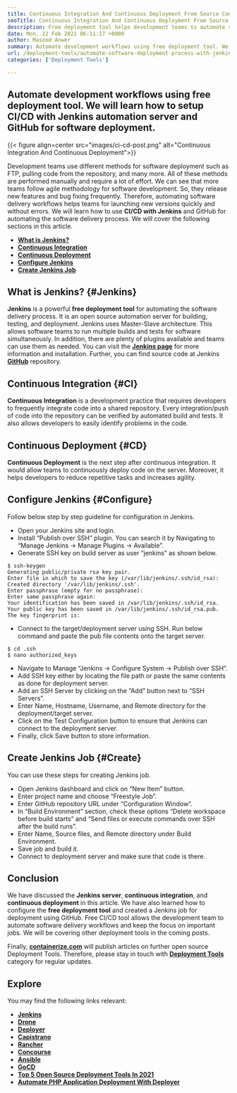 ```yaml
---
title: Continuous Integration And Continuous Deployment From Source Control Server
seoTitle: Continuous Integration And Continuous Deployment From Source Control Server
description: Free deployment tool helps development teams to automate software delivery workflows. Quickly build, test, deploy software with Jenkins and GitHub repository.
date: Mon, 22 Feb 2021 06:11:17 +0000
author: Masood Anwer
summary: Automate development workflows using free deployment tool. We will learn how to setup CI/CD with Jenkins automation server and GitHub for software deployment.
url: /deployment-tools/automate-software-deployment-process-with-jenkins-and-github/
categories: ['Deployment Tools']

---
```

## Automate development workflows using free deployment tool. We will learn how to setup CI/CD with Jenkins automation server and GitHub for software deployment.

{{< figure align=center src="images/ci-cd-post.png" alt="Continuous Integration And Continuous Deployment">}}  

Development teams use different methods for software deployment such as FTP, pulling code from the repository, and many more. All of these methods are performed manually and require a lot of effort. We can see that more teams follow agile methodology for software development. So, they release new features and bug fixing frequently. Therefore, automating software delivery workflows helps teams for launching new versions quickly and without errors. We will learn how to use **CI/CD with Jenkins** and GitHub for automating the software delivery process. We will cover the following sections in this article.

  * [**What is Jenkins?**][1]
  * [**Continuous Integration**][2]
  * [**Continuous Deployment**][3]
  * [**Configure Jenkins**][4]
  * [**Create Jenkins Job**][5]

## What is Jenkins? {#Jenkins}

**Jenkins** is a powerful **free deployment tool** for automating the software delivery process. It is an open source automation server for building, testing, and deployment. Jenkins uses Master-Slave architecture. This allows software teams to run multiple builds and tests for software simultaneously. In addition, there are plenty of plugins available and teams can use them as needed. You can visit the [**Jenkins page**][6] for more information and installation. Further, you can find source code at Jenkins [**GitHub**][7] repository.

## Continuous Integration {#CI}

**Continuous Integration** is a development practice that requires developers to frequently integrate code into a shared repository. Every integration/push of code into the repository can be verified by automated build and tests. It also allows developers to easily identify problems in the code.

## Continuous Deployment {#CD}

**Continuous Deployment** is the next step after continuous integration. It would allow teams to continuously deploy code on the server. Moreover, it helps developers to reduce repetitive tasks and increases agility.

## Configure Jenkins {#Configure}

Follow below step by step guideline for configuration in Jenkins.

  * Open your Jenkins site and login.
  * Install “Publish over SSH” plugin. You can search it by Navigating to “Manage Jenkins → Manage Plugins → Available”.
  * Generate SSH key on build server as user “jenkins” as shown below.


```
$ ssh-keygen
Generating public/private rsa key pair.
Enter file in which to save the key (/var/lib/jenkins/.ssh/id_rsa):
Created directory '/var/lib/jenkins/.ssh'.
Enter passphrase (empty for no passphrase):
Enter same passphrase again:
Your identification has been saved in /var/lib/jenkins/.ssh/id_rsa.
Your public key has been saved in /var/lib/jenkins/.ssh/id_rsa.pub.
The key fingerprint is:
```


  * Connect to the target/deployment server using SSH. Run below command and paste the pub file contents onto the target server.


```
$ cd .ssh
$ nano authorized_keys
```


  * Navigate to Manage “Jenkins → Configure System → Publish over SSH”.
  * Add SSH key either by locating the file path or paste the same contents as done for deployment server.
  * Add an SSH Server by clicking on the “Add” button next to “SSH Servers”.
  * Enter Name, Hostname, Username, and Remote directory for the deployment/target server.
  * Click on the Test Configuration button to ensure that Jenkins can connect to the deployment server.
  * Finally, click Save button to store information.

## Create Jenkins Job {#Create}

You can use these steps for creating Jenkins job.

  * Open Jenkins dashboard and click on “New Item” button.
  * Enter project name and choose “Freestyle Job”.
  * Enter GitHub repository URL under “Configuration Window”.
  * In “Build Environment” section, check these options “Delete workspace before build starts” and “Send files or execute commands over SSH after the build runs”.
  * Enter Name, Source files, and Remote directory under Build Environment.
  * Save job and build it.
  * Connect to deployment server and make sure that code is there.

## Conclusion

We have discussed the **Jenkins server**, **continuous integration**, and **continuous deployment** in this article. We have also learned how to configure the **free deployment tool** and created a Jenkins job for deployment using GitHub. Free CI/CD tool allows the development team to automate software delivery workflows and keep the focus on important jobs. We will be covering other deployment tools in the coming posts.

Finally, [**containerize.com**][8] will publish articles on further open source Deployment Tools. Therefore, please stay in touch with [**Deployment Tools**][9] category for regular updates.

## Explore

You may find the following links relevant:

  * **[Jenkins][6]**
  * [**Drone**][10]
  * [**Deployer**][11]
  * [**Capistrano**][12]
  * [**Rancher**][13]
  * [**Concourse**][14]
  * [**Ansible**][15]
  * [**GoCD**][16]
  * [**Top 5 Open Source Deployment Tools In 2021**][17]
  * [**Automate PHP Application Deployment With Deployer**][18]

 [1]: #Jenkins
 [2]: #CI
 [3]: #CD
 [4]: #Configure
 [5]: #Create
 [6]: https://products.containerize.com/deployment-tools/jenkins
 [7]: https://github.com/jenkinsci/jenkins
 [8]: https://containerize.com
 [9]: https://blog.containerize.com/category/deployment-tools/
 [10]: https://products.containerize.com/deployment-tools/drone/
 [11]: https://products.containerize.com/deployment-tools/deployer/
 [12]: https://products.containerize.com/deployment-tools/capistrano/
 [13]: https://products.containerize.com/deployment-tools/rancher/
 [14]: https://products.containerize.com/deployment-tools/concourse/
 [15]: https://products.containerize.com/deployment-tools/ansible/
 [16]: https://products.containerize.com/deployment-tools/gocd/
 [17]: https://blog.containerize.com/2021/03/12/top-5-open-source-deployment-tools-in-the-year-2021/
 [18]: https://blog.containerize.com/2021/03/05/automate-php-application-deployment-with-deployer/